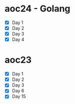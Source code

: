 # aoc24 - Golang 
- [x] Day 1
- [x] Day 2
- [x] Day 3 
- [x] Day 4 

# aoc23 
- [x] Day 1 
- [x] Day 2
- [x] Day 3
- [x] Day 6 
- [x] Day 15
